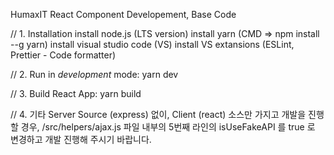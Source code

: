 HumaxIT React Component Developement, Base Code

// 1. Installation
install node.js (LTS version)
install yarn (CMD => npm install --g yarn)
install visual studio code (VS)
install VS extansions (ESLint, Prettier - Code formatter)

// 2. Run in _development_ mode:
yarn dev

// 3. Build React App:
yarn build

// 4. 기타
Server Source (express) 없이, Client (react) 소스만 가지고 개발을 진행할 경우,
/src/helpers/ajax.js 파일 내부의 5번째 라인의 isUseFakeAPI 를 true 로 변경하고 개발 진행해 주시기 바랍니다.
